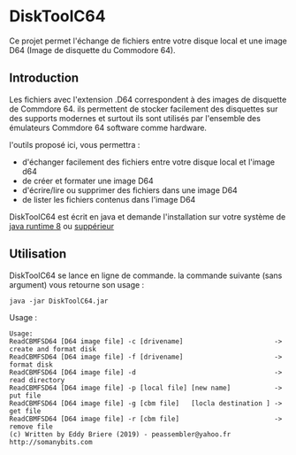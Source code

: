 # DiskToolC64

Ce projet permet l'échange de fichiers entre votre disque local et une image D64 (Image de disquette du Commodore 64).

## Introduction

Les fichiers avec l'extension .D64 correspondent à des images de disquette de Commdore 64. ils permettent de stocker facilement des disquettes sur des supports modernes et surtout ils sont utilisés par l'ensemble des émulateurs Commdore 64 software comme hardware. 

l'outils proposé ici, vous permettra :

* d'échanger facilement des fichiers entre votre disque local et l'image d64
* de créer et formater une image D64
* d'écrire/lire ou supprimer des fichiers dans une image D64
* de lister les fichiers contenus dans l'image D64

DiskToolC64 est écrit en java et demande l'installation sur votre système de [java runtime 8](https://www.oracle.com/fr/java/technologies/javase-jre8-downloads.html) ou [suppérieur](https://www.oracle.com/java/technologies/javase-downloads.html)

## Utilisation

DiskToolC64 se lance en ligne de commande. la commande suivante (sans argument) vous retourne son usage :

 ```
java -jar DiskToolC64.jar 
 
 ```  
Usage :

 ```
 Usage:
ReadCBMFSD64 [D64 image file] -c [drivename]                       -> create and format disk
ReadCBMFSD64 [D64 image file] -f [drivename]                       -> format disk
ReadCBMFSD64 [D64 image file] -d                                   -> read directory
ReadCBMFSD64 [D64 image file] -p [local file] [new name]           -> put file
ReadCBMFSD64 [D64 image file] -g [cbm file]   [locla destination ] -> get file
ReadCBMFSD64 [D64 image file] -r [cbm file]                        -> remove file
(c) Written by Eddy Briere (2019) - peassembler@yahoo.fr http://somanybits.com
 ``` 

